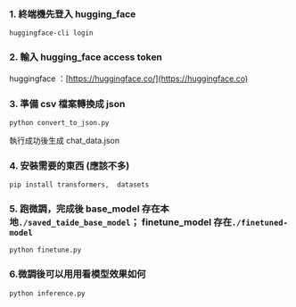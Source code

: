 ### 1. 終端機先登入 hugging_face ###
```
huggingface-cli login
```
### 2. 輸入 hugging_face access token ###
 huggingface ：[https://huggingface.co/](https://huggingface.co)
### 3. 準備 csv 檔案轉換成 json ###
```
python convert_to_json.py
```
執行成功後生成 chat_data.json

### 4. 安裝需要的東西 (應該不多) ###
```
pip install transformers,  datasets
```
### 5. 跑微調，完成後 base_model 存在本地` ./saved_taide_base_model `； finetune_model 存在`./finetuned-model` ###
```
python finetune.py
```

### 6.微調後可以用用看模型效果如何 ### 
```
python inference.py
```
